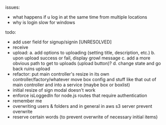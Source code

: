 issues:
- what happens if u log in at the same time from multiple locations
- why is login slow for windows

todo:
- add user field for signup/signin [UNRESOLVED]
- receive
- upload:
	a. add options to uploading (setting title, description, etc.)
	b. upon upload success or fail, display growl message
	c. add a more obvious path to get to uploads (upload button)?
	d. change state and go back ruins upload
- refactor:
	put main controller's resize in its own controller/factory/whatever
	move box config and stuff like that out of main controller and into a service (maybe box or boxlist)
- initial resize of sign modal doesn't work
- enforce isLoggedIn for node.js routes that require authentication
- remember me
- overwriting users & folders and in general in aws s3 server
	prevent overwrite
- reserve certain words (to prevent overwrite of necessary initial items)